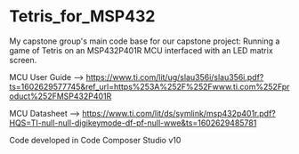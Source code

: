 # Tetris_for_MSP432
My capstone group's main code base for our capstone project: Running a game of Tetris on an MSP432P401R MCU interfaced with an LED matrix screen.

MCU User Guide --> https://www.ti.com/lit/ug/slau356i/slau356i.pdf?ts=1602629577745&ref_url=https%253A%252F%252Fwww.ti.com%252Fproduct%252FMSP432P401R

MCU Datasheet  --> https://www.ti.com/lit/ds/symlink/msp432p401r.pdf?HQS=TI-null-null-digikeymode-df-pf-null-wwe&ts=1602629485781

Code developed in Code Composer Studio v10
